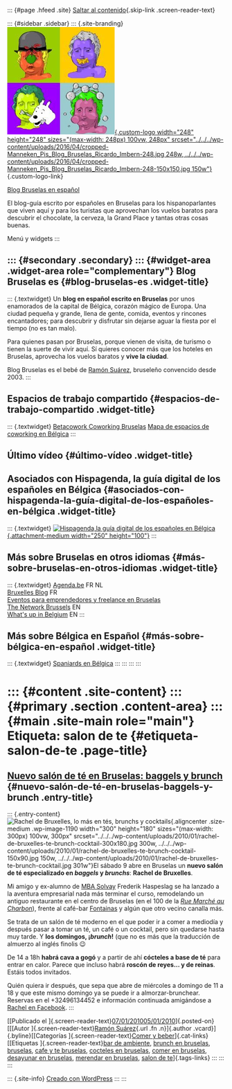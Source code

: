 ::: {#page .hfeed .site}
[Saltar al contenido](index.html#content){.skip-link
.screen-reader-text}

::: {#sidebar .sidebar}
::: {.site-branding}
[![](../../../wp-content/uploads/2016/04/cropped-Manneken_Pis_Blog_Bruselas_Ricardo_Imbern-248.jpg){.custom-logo
width="248" height="248" sizes="(max-width: 248px) 100vw, 248px"
srcset="../../../wp-content/uploads/2016/04/cropped-Manneken_Pis_Blog_Bruselas_Ricardo_Imbern-248.jpg 248w, ../../../wp-content/uploads/2016/04/cropped-Manneken_Pis_Blog_Bruselas_Ricardo_Imbern-248-150x150.jpg 150w"}](../../../index.html){.custom-logo-link}

[Blog Bruselas en español](../../../index.html)

El blog-guía escrito por españoles en Bruselas para los hispanoparlantes
que viven aquí y para los turistas que aprovechan los vuelos baratos
para descubrir el chocolate, la cerveza, la Grand Place y tantas otras
cosas buenas.

Menú y widgets
:::

::: {#secondary .secondary}
::: {#widget-area .widget-area role="complementary"}
Blog Bruselas es {#blog-bruselas-es .widget-title}
----------------

::: {.textwidget}
Un **blog en español escrito en Bruselas** por unos enamorados de la
capital de Bélgica, corazón mágico de Europa. Una ciudad pequeña y
grande, llena de gente, comida, eventos y rincones encantadores; para
descubrir y disfrutar sin dejarse aguar la fiesta por el tiempo (no es
tan malo).

Para quienes pasan por Bruselas, porque vienen de visita, de turismo o
tienen la suerte de vivir aquí. Sí quieres conocer más que los hoteles
en Bruselas, aprovecha los vuelos baratos y **vive la ciudad**.

Blog Bruselas es el bebé de [Ramón Suárez](http://www.ramonsuarez.com),
bruseleño convencido desde 2003.
:::

Espacios de trabajo compartido {#espacios-de-trabajo-compartido .widget-title}
------------------------------

::: {.textwidget}
[Betacowork Coworking Bruselas](http://www.betacowork.com) [Mapa de
espacios de coworking en Bélgica](http://coworkingbelgium.com)
:::

Último vídeo {#último-vídeo .widget-title}
------------

Asociados con Hispagenda, la guía digital de los españoles en Bélgica {#asociados-con-hispagenda-la-guía-digital-de-los-españoles-en-bélgica .widget-title}
---------------------------------------------------------------------

::: {.textwidget}
[![Hispagenda,la guía digital de los españoles en
Bélgica](../../../wp-content/uploads/2010/04/Hispagenda-250px.gif "Hispagenda, la guía digital de los españoles en Bélgica"){.attachment-medium
width="250" height="100"}](http://www.hispagenda.com)
:::

Más sobre Bruselas en otros idiomas {#más-sobre-bruselas-en-otros-idiomas .widget-title}
-----------------------------------

::: {.textwidget}
[Agenda.be](http://www.agenda.be) FR NL\
[Bruxelles Blog](http://www.bxlblog.be/) FR\
[Eventos para emprendedores y freelance en
Bruselas](http://www.betacowork.com/events/)\
[The Network
Brussels](http://groups.yahoo.com/group/TheNetworkBrussels/) EN\
[What\'s up in Belgium](http://www.whatsupin.be/) EN
:::

Más sobre Bélgica en Español {#más-sobre-bélgica-en-español .widget-title}
----------------------------

::: {.textwidget}
[Spaniards en Bélgica](http://www.spaniards.es/paises/belgica)
:::
:::
:::
:::

::: {#content .site-content}
::: {#primary .section .content-area}
::: {#main .site-main role="main"}
Etiqueta: salon de te {#etiqueta-salon-de-te .page-title}
=====================

[Nuevo salón de té en Bruselas: baggels y brunch](../../../index.html?p=1186) {#nuevo-salón-de-té-en-bruselas-baggels-y-brunch .entry-title}
-----------------------------------------------------------------------------

::: {.entry-content}
![Rachel de Bruxelles, lo más en tés, brunchs y
cocktails](../../../wp-content/uploads/2010/01/rachel-de-bruxelles-te-brunch-cocktail-300x180.jpg "Rachel de Bruxelles, lo más en tés, brunchs y cocktails"){.aligncenter
.size-medium .wp-image-1190 width="300" height="180"
sizes="(max-width: 300px) 100vw, 300px"
srcset="../../../wp-content/uploads/2010/01/rachel-de-bruxelles-te-brunch-cocktail-300x180.jpg 300w, ../../../wp-content/uploads/2010/01/rachel-de-bruxelles-te-brunch-cocktail-150x90.jpg 150w, ../../../wp-content/uploads/2010/01/rachel-de-bruxelles-te-brunch-cocktail.jpg 301w"}El
sábado 9 abre en Bruselas un **nuevo salón de té especializado en
*baggels* y *brunchs***: **Rachel de Bruxelles**.

Mi amigo y ex-alumno de [MBA
Solvay](http://www.solvay.edu/mba "El mejor MBA de Bélgica se gana en Solvay")
Frederik Haspeslag se ha lanzado a la aventura empresarial nada más
terminar el curso, remodelando un antiguo restaurante en el centro de
Bruselas (en el 100 de la [*Rue Marché au
Charbon*](http://maps.google.com/maps?source=s_q&hl=en&geocode=&q=100+rue+du+March%C3%A9+au+charbon&sll=50.845425,4.347609&sspn=0.009579,0.027874&ie=UTF8&radius=0.61&split=1&filter=0&rq=1&ev=zi&hq=100+rue+du+March%C3%A9+au+charbon&hnear=&z=16 "La calle Marché au charbon en el mapa")),
frente al café-bar
[Fontainas](http://www.ebru.be/Cafes/CafFontainas.html "Buena terraza y buena música en el Fontainas")
y algún que otro vecino canalla más.

Se trata de un salón de té moderno en el que poder ir a comer a mediodía
y después pasar a tomar un té, un café o un cocktail, pero sin quedarse
hasta muy tarde. Y **los domingos, ¡*brunch*!** (que no es más que la
traducción de almuerzo al inglés finolis 😉

De 14 a 18h **habrá cava a gogó** y a partir de ahí **cócteles a base de
té** para entrar en calor. Parece que incluso habrá **roscón de reyes...
y de reinas**. Estáis todos invitados.

Quién quiera ir después, que sepa que abre de miércoles a domingo de 11
a 18 y que este mismo domingo ya se puede ir a almorzar-brunchear.
Reservas en el +32496134452 e información continuada amigándose a
[Rachel en
Facebook](http://www.facebook.com/profile.php?ref=profile&id=100000270071491 "Perfil de Rachel en Facebook").
:::

[[Publicado el
]{.screen-reader-text}[07/01/201005/01/2010](../../../index.html?p=1186)]{.posted-on}[[[Autor
]{.screen-reader-text}[Ramón
Suárez](../../2010/04/30/index.html?author=2){.url .fn .n}]{.author
.vcard}]{.byline}[[Categorías ]{.screen-reader-text}[Comer y
beber](../../category/comer-y-beber/index.html)]{.cat-links}[[Etiquetas
]{.screen-reader-text}[bar de ambiente](../bar-de-ambiente/index.html),
[brunch en bruselas](../brunch-en-bruselas/index.html),
[bruselas](../bruselas/index.html), [cafe y te
bruselas](../cafe-y-te-bruselas/index.html), [cocteles en
bruselas](../cocteles-en-bruselas/index.html), [comer en
bruselas](../comer-en-bruselas/index.html), [desayunar en
bruselas](../desayunar-en-bruselas/index.html), [merendar en
bruselas](../merendar-en-bruselas/index.html), [salon de
te](index.html)]{.tags-links}
:::
:::
:::

::: {.site-info}
[Creado con WordPress](https://es.wordpress.org/)
:::
:::
